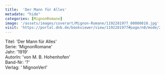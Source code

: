```yaml
---
title:  'Der Mann für Alles'
metadate: "hide"
categories: [MignonRomane]
image: '/assets/images/coverart/Mignon-Romane/1192281977_00000010.jpg'
visit: 'https://portal.dnb.de/bookviewer/view/1192281977#page/n0/mode/2up'
---
```

Titel: 'Der Mann für Alles' <br>
Serie: 'MignonRomane' <br>
Jahr: '1919' <br>
AutorIn: 'von M. B. Hohenhofen' <br>
Band-Nr: '?' <br>
Verlag: ' MignonVerl'